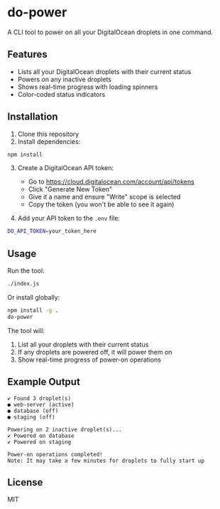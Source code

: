 # do-power

A CLI tool to power on all your DigitalOcean droplets in one command.

## Features

- Lists all your DigitalOcean droplets with their current status
- Powers on any inactive droplets
- Shows real-time progress with loading spinners
- Color-coded status indicators

## Installation

1. Clone this repository
2. Install dependencies:
```bash
npm install
```
3. Create a DigitalOcean API token:
   - Go to https://cloud.digitalocean.com/account/api/tokens
   - Click "Generate New Token"
   - Give it a name and ensure "Write" scope is selected
   - Copy the token (you won't be able to see it again)

4. Add your API token to the `.env` file:
```bash
DO_API_TOKEN=your_token_here
```

## Usage

Run the tool:

```bash
./index.js
```

Or install globally:

```bash
npm install -g .
do-power
```

The tool will:
1. List all your droplets with their current status
2. If any droplets are powered off, it will power them on
3. Show real-time progress of power-on operations

## Example Output

```
✔ Found 3 droplet(s)
● web-server (active)
● database (off)
● staging (off)

Powering on 2 inactive droplet(s)...
✔ Powered on database
✔ Powered on staging

Power-on operations completed!
Note: It may take a few minutes for droplets to fully start up
```

## License

MIT
